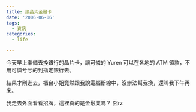 ```yaml
---
title: 換晶片金融卡
date: '2006-06-06'
tags:
  - 資訊
categories:
  - life

---
```

今天早上準備去換銀行的晶片卡，讓可憐的 Yuren 可以在各地的 ATM 領款，不用可憐兮兮的到指定銀行去。  
  
結果才剛進去，櫃台小姐竟然跟我說電腦斷線中，沒辦法幫我換，還叫我下午再來。  
  
我走去外面看看招牌，這裡真的是金融業嗎？ 囧rz